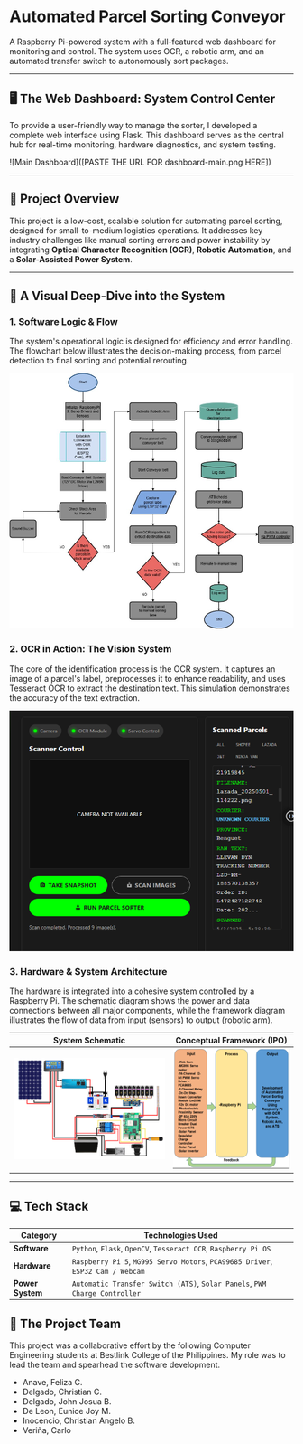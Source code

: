 # Automated Parcel Sorting Conveyor

A Raspberry Pi-powered system with a full-featured web dashboard for monitoring and control. The system uses OCR, a robotic arm, and an automated transfer switch to autonomously sort packages. 

---

## 🖥️ The Web Dashboard: System Control Center

To provide a user-friendly way to manage the sorter, I developed a complete web interface using Flask. This dashboard serves as the central hub for real-time monitoring, hardware diagnostics, and system testing.

![Main Dashboard]([PASTE THE URL FOR dashboard-main.png HERE])

---
## 🚀 Project Overview

This project is a low-cost, scalable solution for automating parcel sorting, designed for small-to-medium logistics operations. It addresses key industry challenges like manual sorting errors and power instability by integrating **Optical Character Recognition (OCR)**, **Robotic Automation**, and a **Solar-Assisted Power System**.

---

## 🔧 A Visual Deep-Dive into the System

### 1. Software Logic & Flow

The system's operational logic is designed for efficiency and error handling. The flowchart below illustrates the decision-making process, from parcel detection to final sorting and potential rerouting.

![Software Flowchart](/assets/hardware/Softwareflowchart.jpg)

### 2. OCR in Action: The Vision System

The core of the identification process is the OCR system. It captures an image of a parcel's label, preprocesses it to enhance readability, and uses Tesseract OCR to extract the destination text. This simulation demonstrates the accuracy of the text extraction.

![OCR Simulation](/assets/documentation/OCR.png)

### 3. Hardware & System Architecture

The hardware is integrated into a cohesive system controlled by a Raspberry Pi. The schematic diagram shows the power and data connections between all major components, while the framework diagram illustrates the flow of data from input (sensors) to output (robotic arm).

| System Schematic | Conceptual Framework (IPO) |
| :---: | :---: |
| ![Hardware Schematic](/assets/hardware/PictureSchematic.png) | ![System Framework](/assets/hardware/image_2025-10-16_192404940.png) 

---

## 💻 Tech Stack

| Category          | Technologies Used                                                              |
| ----------------- | ------------------------------------------------------------------------------ |
| **Software**      | `Python`, `Flask`, `OpenCV`, `Tesseract OCR`, `Raspberry Pi OS`                  |
| **Hardware**      | `Raspberry Pi 5`, `MG995 Servo Motors`, `PCA99685 Driver`, `ESP32 Cam / Webcam`  |
| **Power System**  | `Automatic Transfer Switch (ATS)`, `Solar Panels`, `PWM Charge Controller`       |

## 👥 The Project Team

This project was a collaborative effort by the following Computer Engineering students at Bestlink College of the Philippines. My role was to lead the team and spearhead the software development.

*   Anave, Feliza C.
*   Delgado, Christian C.
*   Delgado, John Josua B.
*   De Leon, Eunice Joy M.
*   Inocencio, Christian Angelo B.
*   Veriña, Carlo
